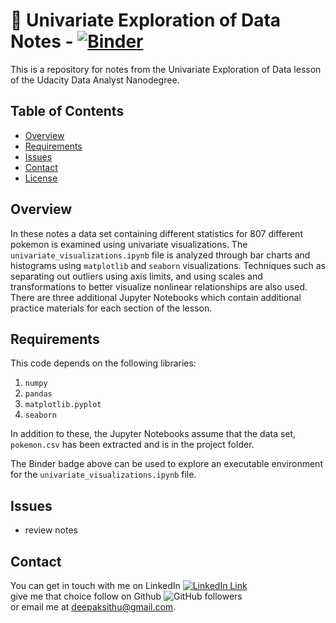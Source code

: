 
# :notebook: Univariate Exploration of  Data Notes -  [![Binder](https://mybinder.org/badge_logo.svg)](https://mybinder.org/v2/gh/deepaksithu/Univariate_Exploration_of_Data_Lesson_Notes/master?filepath=univariate_visualizations.ipynb)
This is a repository for notes from the Univariate Exploration of Data lesson of the Udacity Data Analyst Nanodegree.

## Table of Contents
- [Overview](#overview)
- [Requirements](#requirements) 
- [Issues](#issues) 
- [Contact](#contact)
- [License](#license)

## Overview
In these notes a data set containing different statistics for 807 different pokemon is examined using univariate visualizations. The `univariate_visualizations.ipynb` file is analyzed through bar charts and histograms using `matplotlib` and `seaborn` visualizations. Techniques such as separating out outliers using axis limits, and using scales and transformations to better visualize nonlinear relationships are also used. There are three additional Jupyter Notebooks which contain additional practice materials for each section of the lesson.


## Requirements
This code depends on the following libraries:

1. `numpy`
2. `pandas`
3. `matplotlib.pyplot`
4. `seaborn`

In addition to these, the Jupyter Notebooks assume that the data set, `pokemon.csv` has been extracted and is in the project folder.

The Binder badge above can be used to explore an executable environment for the `univariate_visualizations.ipynb` file.

## Issues

- review notes

## Contact
You can get in touch with me on LinkedIn [![LinkedIn Link](https://img.shields.io/badge/Connect-deepaksithu-blue.svg?logo=linkedin&longCache=true&style=social&label=Connect
)](https://www.linkedin.com/in/deepaksithu) <br>
give me that choice follow on Github      ![GitHub followers](https://img.shields.io/github/followers/deepaksithu?style=social)<br>
or email me at deepaksithu@gmail.com.
